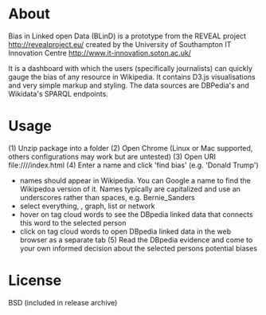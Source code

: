 # About
Bias in Linked open Data (BLinD) is a prototype from the REVEAL project http://revealproject.eu/ created by the University of Southampton IT Innovation Centre http://www.it-innovation.soton.ac.uk/

It is a dashboard with which the users (specifically journalists) can quickly gauge the bias of any resource in Wikipedia.
It contains D3.js visualisations and very simple markup and styling.
The data sources are DBPedia's and Wikidata's SPARQL endpoints.

# Usage
(1) Unzip package into a folder <install-dir> 
(2) Open Chrome (Linux or Mac supported, others configurations may work but are untested)
(3) Open URI file:///<install-dir>/index.html
(4) Enter a name and click 'find bias' (e.g. 'Donald Trump')
- names should appear in Wikipedia. You can Google a name to find the Wikipedoa version of it. Names typically are capitalized and use an underscores rather than spaces, e.g. Bernie_Sanders
- select everything, , graph, list or network
- hover on tag cloud words to see the DBpedia linked data that connects this word to the selected person
- click on tag cloud words to open DBpedia linked data in the web browser as a separate tab
(5) Read the DBpedia evidence and come to your own informed decision about the selected persons potential biases

# License
BSD (included in release archive)
